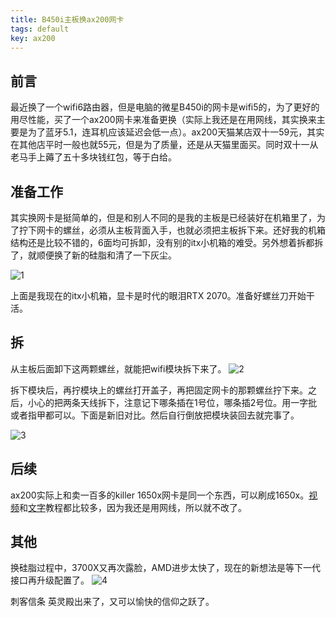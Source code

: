 ```yaml
---
title: B450i主板换ax200网卡
tags: default
key: ax200
---
```


## 前言
最近换了一个wifi6路由器，但是电脑的微星B450i的网卡是wifi5的，为了更好的用尽性能，买了一个ax200网卡来准备更换（实际上我还是在用网线，其实换来主要是为了蓝牙5.1，连耳机应该延迟会低一点）。ax200天猫某店双十一59元，其实在其他店平时一般也就55元，但是为了质量，还是从天猫里面买。同时双十一从老马手上薅了五十多块钱红包，等于白给。

## 准备工作
其实换网卡是挺简单的，但是和别人不同的是我的主板是已经装好在机箱里了，为了拧下网卡的螺丝，必须从主板背面入手，也就必须把主板拆下来。还好我的机箱结构还是比较不错的，6面均可拆卸，没有别的itx小机箱的难受。另外想着拆都拆了，就顺便换了新的硅脂和清了一下灰尘。

![1](https://raw.githubusercontent.com/pzweuj/pzweuj.github.io/master/downloads/images/ax200-1.jpg)



上面是我现在的itx小机箱，显卡是时代的眼泪RTX 2070。准备好螺丝刀开始干活。


## 拆
从主板后面卸下这两颗螺丝，就能把wifi模块拆下来了。
![2](https://raw.githubusercontent.com/pzweuj/pzweuj.github.io/master/downloads/images/ax200-2.jpg)



拆下模块后，再拧模块上的螺丝打开盖子，再把固定网卡的那颗螺丝拧下来。之后，小心的把两条天线拆下，注意记下哪条插在1号位，哪条插2号位。用一字批或者指甲都可以。下面是新旧对比。然后自行倒放把模块装回去就完事了。

![3](https://raw.githubusercontent.com/pzweuj/pzweuj.github.io/master/downloads/images/ax200-3.jpg)



## 后续
ax200实际上和卖一百多的killer 1650x网卡是同一个东西，可以刷成1650x。[视频](https://www.bilibili.com/video/BV13z4y1d7mc)和[文字](https://blog.csdn.net/a774142372/article/details/107518728)教程都比较多，因为我还是用网线，所以就不改了。


## 其他
换硅脂过程中，3700X又再次露脸，AMD进步太快了，现在的新想法是等下一代接口再升级配置了。
![4](https://raw.githubusercontent.com/pzweuj/pzweuj.github.io/master/downloads/images/ax200-4.jpg)

刺客信条 英灵殿出来了，又可以愉快的信仰之跃了。



[-_-]:xx